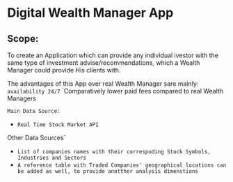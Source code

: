 # Digital Wealth Manager App

## Scope:

To create an Application which can provide any individual ivestor with the same type of investment advise/recommendations, which a Wealth Manager could provide His clients with.

The advantages of this App over real Wealth Manager sare mainly:
`availability 24/7`
`Comparatively lower paid fees compared to real Wealth Managers


```##python
Main Data Source:

```
* `Real Time Stock Market API`

Other Data Sources`

* `List of companies names with their correspoding Stock Symbols, Industries and Sectors`
* `A reference table with Traded Companies' geographical locations can be added as well, to provide anotther analysis dimenstions`







